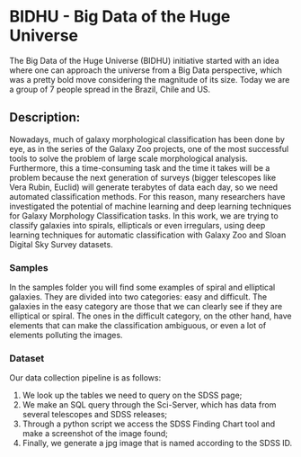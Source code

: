 # BIDHU - Big Data of the Huge Universe
The Big Data of the Huge Universe (BIDHU) initiative started with an idea where one can approach the universe from a Big Data perspective, which was a pretty bold move considering the magnitude of its size. Today we are a group of 7 people spread in the Brazil, Chile and US. 
## Description:
Nowadays, much of galaxy morphological classification has been done by eye, as in the series of the Galaxy Zoo projects, one of the most successful tools to solve the problem of large scale morphological analysis. Furthermore, this a time-consuming task and the time it takes will be a problem because the next generation of surveys (bigger telescopes like Vera Rubin, Euclid) will generate terabytes of data each day, so we need automated classification methods. For this reason, many researchers have investigated the potential of machine learning and deep learning techniques for Galaxy Morphology Classification tasks. 
In this work, we are trying to classify galaxies into spirals, ellipticals or even irregulars, using deep learning techniques for automatic classification with Galaxy Zoo and Sloan Digital Sky Survey datasets.

### Samples
In the samples folder you will find some examples of spiral and elliptical galaxies. They are divided into two categories: easy and difficult.
The galaxies in the easy category are those that we can clearly see if they are elliptical or spiral. The ones in the difficult category, on the other hand, have elements that can make the classification ambiguous, or even a lot of elements polluting the images.

### Dataset
Our data collection pipeline is as follows:
1) We look up the tables we need to query on the SDSS page;
2) We make an SQL query through the Sci-Server, which has data from several telescopes and SDSS releases;
3) Through a python script we access the SDSS Finding Chart tool and make a screenshot of the image found;
4) Finally, we generate a jpg image that is named according to the SDSS ID.




